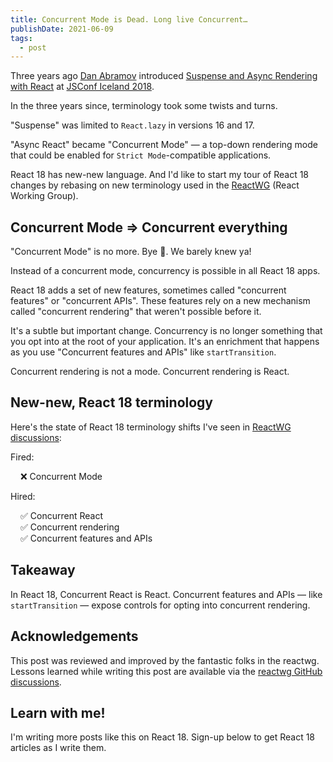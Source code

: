 ```yaml
---
title: Concurrent Mode is Dead. Long live Concurrent…
publishDate: 2021-06-09
tags:
  - post
---
```


Three years ago [Dan Abramov](https://mobile.twitter.com/dan_abramov/) introduced [Suspense and Async Rendering with React](https://www.youtube.com/watch?v=nLF0n9SACd4) at [JSConf Iceland 2018](https://2018.jsconf.is/speakers/dan-abramov/).

In the three years since, terminology took some twists and turns.

"Suspense" was limited to `React.lazy` in versions 16 and 17.

"Async React" became "Concurrent Mode" — a top-down rendering mode that could be enabled for `Strict Mode`-compatible applications.

React 18 has new-new language. And I'd like to start my tour of React 18 changes by rebasing on new terminology used in the [ReactWG](http://github.com/reactwg) (React Working Group).

## Concurrent Mode => Concurrent everything

"Concurrent Mode" is no more. Bye 👋. We barely knew ya!

Instead of a concurrent mode, concurrency is possible in all React 18 apps.

React 18 adds a set of new features, sometimes called "concurrent features" or "concurrent APIs". These features rely on a new mechanism called "concurrent rendering" that weren't possible before it.

It's a subtle but important change.
Concurrency is no longer something that you opt into at the root of your application. It's an enrichment that happens as you use "Concurrent features and APIs" like `startTransition`.

Concurrent rendering is not a mode.
Concurrent rendering is React.

## New-new, React 18 terminology

Here's the state of React 18 terminology shifts I've seen in [ReactWG discussions](https://github.com/reactwg/react-18/discussions):

<div>
<style>
  ul {
    list-style-type: none;
    padding-inline-start: 1rem;
  }
</style>

Fired:

- ❌ Concurrent Mode

Hired:

- ✅ Concurrent React
- ✅ Concurrent rendering
- ✅ Concurrent features and APIs

</div>

## Takeaway

In React 18, Concurrent React is React. Concurrent features and APIs — like `startTransition` — expose controls for opting into concurrent rendering.

## Acknowledgements

This post was reviewed and improved by the fantastic folks in the reactwg. Lessons learned while writing this post are available via the [reactwg GitHub discussions](https://github.com/reactwg/react-18/discussions/45#discussioncomment-848441).

## Learn with me!

I'm writing more posts like this on React 18.
Sign-up below to get React 18 articles as I write them.

<script async data-uid="462188815e" src="https://chantastic.ck.page/462188815e/index.js"></script>
